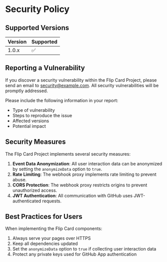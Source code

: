 # Security Policy

## Supported Versions

| Version | Supported          |
| ------- | ------------------ |
| 1.0.x   | :white_check_mark: |

## Reporting a Vulnerability

If you discover a security vulnerability within the Flip Card Project, please send an email to security@example.com. All security vulnerabilities will be promptly addressed.

Please include the following information in your report:

- Type of vulnerability
- Steps to reproduce the issue
- Affected versions
- Potential impact

## Security Measures

The Flip Card Project implements several security measures:

1. **Event Data Anonymization**: All user interaction data can be anonymized by setting the `anonymizeData` option to `true`.
2. **Rate Limiting**: The webhook proxy implements rate limiting to prevent abuse.
3. **CORS Protection**: The webhook proxy restricts origins to prevent unauthorized access.
4. **JWT Authentication**: All communication with GitHub uses JWT-authenticated requests.

## Best Practices for Users

When implementing the Flip Card components:

1. Always serve your pages over HTTPS
2. Keep all dependencies updated
3. Set the `anonymizeData` option to `true` if collecting user interaction data
4. Protect any private keys used for GitHub App authentication